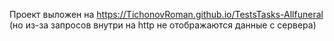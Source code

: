 Проект выложен на https://TichonovRoman.github.io/TestsTasks-Allfuneral (но из-за запросов внутри на http не отображаются данные с сервера)
